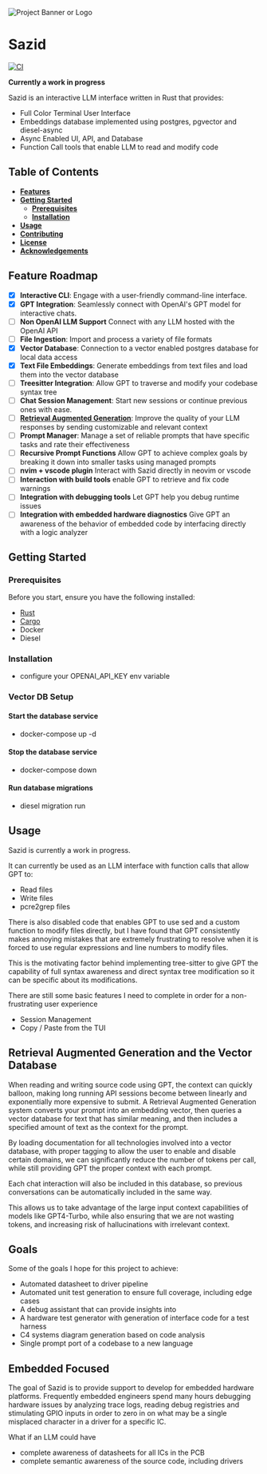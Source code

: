 ![Project Banner or Logo](docs/sazid_banner_image.png)

# Sazid

[![CI](https://github.com/cosmikwolf/sazid/workflows/CI/badge.svg)](https://github.com/cosmikwolf/sazid/actions)

**Currently a work in progress**

Sazid is an interactive LLM interface written in Rust that provides:

- Full Color Terminal User Interface
- Embeddings database implemented using postgres, pgvector and diesel-async
- Async Enabled UI, API, and Database
- Function Call tools that enable LLM to read and modify code

## **Table of Contents**

- [**Features**](#features)
- [**Getting Started**](#getting-started)
  - [**Prerequisites**](#prerequisites)
  - [**Installation**](#installation)
- [**Usage**](#usage)
- [**Contributing**](#contributing)
- [**License**](#license)
- [**Acknowledgements**](#acknowledgements)

## **Feature Roadmap**

- [x] **Interactive CLI**: Engage with a user-friendly command-line interface.
- [x] **GPT Integration**: Seamlessly connect with OpenAI's GPT model for interactive chats.
- [ ] **Non OpenAI LLM Support** Connect with any LLM hosted with the OpenAI API
- [ ] **File Ingestion**: Import and process a variety of file formats
- [x] **Vector Database**: Connection to a vector enabled postgres database for local data access
- [x] **Text File Embeddings**: Generate embeddings from text files and load them into the vector database
- [ ] **Treesitter Integration**: Allow GPT to traverse and modify your codebase syntax tree
- [ ] **Chat Session Management**: Start new sessions or continue previous ones with ease.
- [ ] **[Retrieval Augmented Generation](https://arxiv.org/pdf/2005.11401.pdf)**: Improve the quality of your LLM responses by sending customizable and relevant context
- [ ] **Prompt Manager**: Manage a set of reliable prompts that have specific tasks and rate their effectiveness
- [ ] **Recursive Prompt Functions** Allow GPT to achieve complex goals by breaking it down into smaller tasks using managed prompts
- [ ] **nvim + vscode plugin** Interact with Sazid directly in neovim or vscode
- [ ] **Interaction with build tools** enable GPT to retrieve and fix code warnings
- [ ] **Integration with debugging tools** Let GPT help you debug runtime issues
- [ ] **Integration with embedded hardware diagnostics** Give GPT an awareness of the behavior of embedded code by interfacing directly with a logic analyzer

## **Getting Started**

### **Prerequisites**

Before you start, ensure you have the following installed:

- [Rust](https://www.rust-lang.org/)
- [Cargo](https://doc.rust-lang.org/cargo/)
- Docker
- Diesel

### **Installation**

- configure your OPENAI_API_KEY env variable

### Vector DB Setup

#### Start the database service

- docker-compose up -d

#### Stop the database service

- docker-compose down

#### Run database migrations

- diesel migration run

## Usage

Sazid is currently a work in progress.

It can currently be used as an LLM interface with function calls that allow GPT to:

- Read files
- Write files
- pcre2grep files

There is also disabled code that enables GPT to use sed and a custom function to modify files directly, but I have found that GPT consistently makes annoying mistakes that are extremely frustrating to resolve when it is forced to use regular expressions and line numbers to modify files.

This is the motivating factor behind implementing tree-sitter to give GPT the capability of full syntax awareness and direct syntax tree modification so it can be specific about its modifications.

There are still some basic features I need to complete in order for a non-frustrating user experience

- Session Management
- Copy / Paste from the TUI

## Retrieval Augmented Generation and the Vector Database

When reading and writing source code using GPT, the context can quickly balloon, making long running API sessions become between linearly and exponentially more expensive to submit.
A Retrieval Augmented Generation system converts your prompt into an embedding vector, then queries a vector database for text that has similar meaning, and then includes a specified amount of text as the context for the prompt.

By loading documentation for all technologies involved into a vector database, with proper tagging to allow the user to enable and disable certain domains, we can significantly reduce the number of tokens per call, while still providing GPT the proper context with each prompt.

Each chat interaction will also be included in this database, so previous conversations can be automatically included in the same way.

This allows us to take advantage of the large input context capabilities of models like GPT4-Turbo, while also ensuring that we are not wasting tokens, and increasing risk of hallucinations with irrelevant context.

## Goals

Some of the goals I hope for this project to achieve:

- Automated datasheet to driver pipeline
- Automated unit test generation to ensure full coverage, including edge cases
- A debug assistant that can provide insights into
- A hardware test generator with generation of interface code for a test harness
- C4 systems diagram generation based on code analysis
- Single prompt port of a codebase to a new language

## Embedded Focused

The goal of Sazid is to provide support to develop for embedded hardware platforms.
Frequently embedded engineers spend many hours debugging hardware issues by analyzing trace logs, reading debug registries and stimulating GPIO inputs in order to zero in on what may be a single misplaced character in a driver for a specific IC.

What if an LLM could have

- complete awareness of datasheets for all ICs in the PCB
- complete semantic awareness of the source code, including drivers
